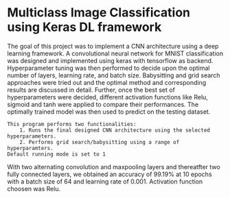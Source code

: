 # Multiclass Image Classification using Keras DL framework

The goal of this project was to implement a CNN architecture using a deep learning framework. 
A convolutional neural network for MNIST classification was designed and implemented using keras with tensorflow as backend. 
Hyperparameter tuning was then performed to decide upon the optimal number of layers, learning rate, and batch size. 
Babysitting and grid search approaches were tried out and the optimal method and corresponding results are discussed in detail. 
Further, once the best set of hyperparameters were decided, different activation functions like Relu, sigmoid and tanh were applied to compare their performances. 
The optimally trained model was then used to predict on the testing dataset.

    This program performs two functionalities:
        1. Runs the final designed CNN architecture using the selected hyperparameters.
        2. Performs grid search/babysitting using a range of hyperparamters.
    Default running mode is set to 1  
    
With two alternating convolution and maxpooling layers and thereatfter two fully connected layers, we obtained an accuracy of 99.19% at 10 epochs with a batch size of 64 and learning rate of 0.001. Activation function choosen was Relu. 
